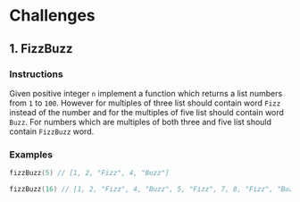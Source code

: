 # Challenges


## 1. FizzBuzz

### Instructions

Given positive integer `n` implement a function which returns a list numbers from `1` to `100`. However for multiples of
three list should contain word `Fizz` instead of the number and for the multiples of five list should contain
word `Buzz`. For numbers which are multiples of both three and five list should contain `FizzBuzz` word.

### Examples

```kotlin
fizzBuzz(5) // [1, 2, "Fizz", 4, "Buzz"]

fizzBuzz(16) // [1, 2, "Fizz", 4, "Buzz", 5, "Fizz", 7, 8, "Fizz", "Buzz", 11, "Fizz", 13, 14, "FizzBuzz", 16]
```